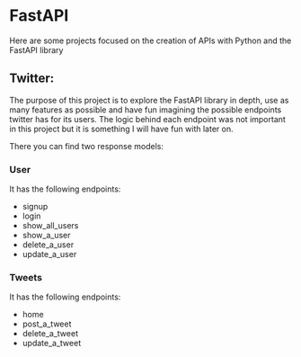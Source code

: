 # FastAPI
Here are some projects focused on the creation of APIs with Python and the FastAPI library


## Twitter:

The purpose of this project is to explore the FastAPI library in depth, use as many features as possible and have fun imagining the possible endpoints twitter has for its users. The logic behind each endpoint was not important in this project but it is something I will have fun with later on.

There you can find two response models:

### User
It has the following endpoints:
- signup
- login
- show_all_users
- show_a_user
- delete_a_user
- update_a_user

### Tweets
It has the following endpoints:
- home
- post_a_tweet
- delete_a_tweet
- update_a_tweet
